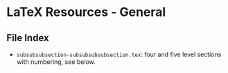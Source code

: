 # LaTeX Resources - General

## File Index

* `subsubsubsection-subsubsubsubsection.tex`: four and five level sections with numbering, see below.
